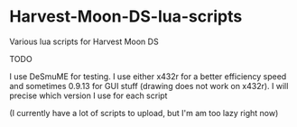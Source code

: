# Harvest-Moon-DS-lua-scripts
Various lua scripts for Harvest Moon DS

TODO

I use DeSmuME for testing. I use either x432r for a better efficiency speed and sometimes 0.9.13 for GUI stuff (drawing does not work on x432r). I will precise which version I use for each script

(I currently have a lot of scripts to upload, but I'm am too lazy right now)
